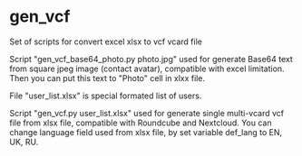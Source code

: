 # gen_vcf
Set of scripts for convert excel xlsx to vcf vcard file

Script "gen_vcf_base64_photo.py photo.jpg" used for generate Base64 text from square jpeg image (contact avatar), compatible with excel limitation.
Then you can put this text to "Photo" cell in xlxx file.

File "user_list.xlsx" is special formated list of users.

Script "gen_vcf.py user_list.xlsx" used for generate single multi-vcard vcf file from xlsx file, compatible with Roundcube and Nextcloud.
You can change language field used from xlsx file, by set variable def_lang to EN, UK, RU.
